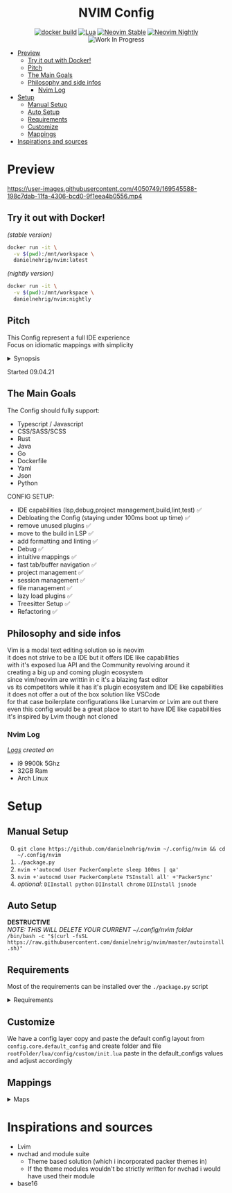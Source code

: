 <div align="center">

<h1>NVIM Config</h1>

[![docker build](https://img.shields.io/github/workflow/status/danielnehrig/nvim/ci?label=build&logo=docker&style=for-the-badge)](https://hub.docker.com/r/danielnehrig/nvim/tags)
[![Lua](https://img.shields.io/badge/Lua-blue.svg?style=for-the-badge&logo=lua)](http://www.lua.org)
[![Neovim Stable](https://img.shields.io/badge/Neovim%20Stable-green.svg?style=for-the-badge&logo=neovim)](https://neovim.io)
[![Neovim Nightly](https://img.shields.io/badge/Neovim%20Nightly-red.svg?style=for-the-badge&logo=neovim)](https://neovim.io)
![Work In Progress](https://img.shields.io/badge/Work%20In%20Progress-orange?style=for-the-badge)

</div>

- [Preview](#preview)
  - [Try it out with Docker!](#try-it-out-with-docker)
  - [Pitch](#pitch)
  - [The Main Goals](#the-main-goals)
  - [Philosophy and side infos](#philosophy-and-side-infos)
    - [Nvim Log](#nvim-log)
- [Setup](#setup)
  - [Manual Setup](#manual-setup)
  - [Auto Setup](#auto-setup)
  - [Requirements](#requirements)
  - [Customize](#customize)
  - [Mappings](#mappings)
- [Inspirations and sources](#inspirations-and-sources)

# Preview

https://user-images.githubusercontent.com/4050749/169545588-198c7dab-11fa-4306-bcd0-9f1eea4b0556.mp4

## Try it out with Docker!

_(stable version)_

```bash
docker run -it \
  -v $(pwd):/mnt/workspace \
  danielnehrig/nvim:latest
```

_(nightly version)_

```bash
docker run -it \
  -v $(pwd):/mnt/workspace \
  danielnehrig/nvim:nightly
```

## Pitch

This Config represent a full IDE experience\
Focus on idiomatic mappings with simplicity

<details>
<summary>Synopsis</summary>
I've been using vim for about 7-8 years now
while i was aware that neovim was a thing
i didn't really understand or tried to understand
which problems it tries to solve which vim has
one day I jumped about features for the 0.5.0 upcoming release
which was about the native LSP in neovim
while i was using YCM at that time for VIM
(which i was pretty happy with)
i thought lets give it a shot how it works for neovim
this is when i realized that neovim had a LUA JIT
implemented at that moment i was sold to it due to prior lua experience
i investigated the lua plugin ecosystem while fairly small at that time
it grew and grew and grew... It looked promising
now we are here back at it again configuring the same editor
with better features
this time getting a IDE like experience
getting rid of prior pain points with vim
and getting rid of bad habits.
the journey begins
</details>

Started 09.04.21

## The Main Goals

The Config should fully support:

- Typescript / Javascript
- CSS/SASS/SCSS
- Rust
- Java
- Go
- Dockerfile
- Yaml
- Json
- Python

CONFIG SETUP:

- IDE capabilities (lsp,debug,project management,build,lint,test) ✅
- Debloating the Config (staying under 100ms boot up time) ✅
- remove unused plugins ✅
- move to the build in LSP ✅
- add formatting and linting ✅
- Debug ✅
- intuitive mappings ✅
- fast tab/buffer navigation ✅
- project management ✅
- session management ✅
- file management ✅
- lazy load plugins ✅
- Treesitter Setup ✅
- Refactoring ✅

## Philosophy and side infos

Vim is a modal text editing solution so is neovim\
it does not strive to be a IDE but it offers IDE like capabilities\
with it's exposed lua API and the Community revolving around it\
creating a big up and coming plugin ecosystem\
since vim/neovim are writtin in c it's a blazing fast editor\
vs its competitors
while it has it's plugin ecosystem and IDE like capabilities\
it does not offer a out of the box solution like VSCode\
for that case boilerplate configurations like Lunarvim or Lvim are out there\
even this config would be a great place to start to have IDE like capabilities\
it's inspired by Lvim though not cloned

### Nvim Log

_[Logs](./nvim.log) created on_

- i9 9900k 5Ghz
- 32GB Ram
- Arch Linux

# Setup

## Manual Setup

0. `git clone https://github.com/danielnehrig/nvim ~/.config/nvim && cd ~/.config/nvim`
1. `./package.py`
2. `nvim +'autocmd User PackerComplete sleep 100ms | qa'`
3. `nvim +'autocmd User PackerComplete TSInstall all' +'PackerSync'`
4. _optional:_ `DIInstall python` `DIInstall chrome` `DIInstall jsnode`

## Auto Setup

**DESTRUCTIVE**\
_NOTE: THIS WILL DELETE YOUR CURRENT ~/.config/nvim folder_\
`/bin/bash -c "$(curl -fsSL https://raw.githubusercontent.com/danielnehrig/nvim/master/autoinstall.sh)"`

## Requirements

Most of the requirements can be installed over the `./package.py` script

<details>
<summary>Requirements</summary>
_Font:_

- Nerd Font any Monospaced One (if not monospaced the dashboard logo will not work)

_Package managers:_

- _python3.9_
- _node_
- _go_
- _rust/cargo_
- _luarocks_
- _brew_ (mac support)
- _yay_ (archlinux support)

_NVIM V ^0.7.\*_

_LSPs in path:_

- pyright
- efm (for lint and formatting mainly lua and js,ts)
- typescript-language-server
- rust-analyzer
- gopls
- sumneko-lua
- jdtls
- etc... check lsp config for more info

_DAP:_

- Some Adapters can be installed with Dap install
- Java Adapter has to be installed manually

</details>

## Customize

We have a config layer copy and paste the default config layout from `config.core.default_config`
and create folder and file `rootFolder/lua/config/custom/init.lua`
paste in the default_configs values and adjust accordingly

## Mappings

<details>
<summary>Maps</summary>
- Space is the leader key
- d - is for Debug
- g - is for misc LSP actions
- q - quickfix
- l - loclist
- u - utility (disable diagnostic etc)
- f - file related (telescope)
- w - window
</details>

# Inspirations and sources

- Lvim
- nvchad and module suite
  - Theme based solution (which i incorporated packer themes in)
  - If the theme modules wouldn't be strictly written for nvchad i would have used their module
- base16
